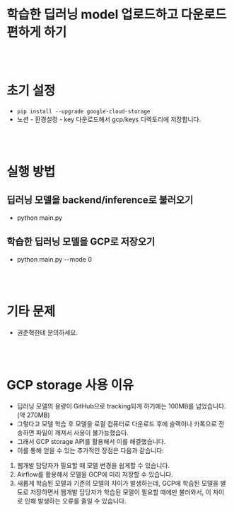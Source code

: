 # 학습한 딥러닝 model 업로드하고 다운로드 편하게 하기


<br></br>
# 초기 설정
- ``` pip install --upgrade google-cloud-storage ```
- 노션 - 환경설정 - key 다운로드해서 gcp/keys 디렉토리에 저장합니다.

<br></br>
# 실행 방법
## 딥러닝 모델을 backend/inference로 불러오기
-  python main.py

## 학습한 딥러닝 모델을 GCP로 저장오기
-  python main.py --mode 0

<br></br>
# 기타 문제
- 권준혁한테 문의하세요.

<br></br>
# GCP storage 사용 이유
- 딥러닝 모델의 용량이 GitHub으로 tracking되게 하기에는 100MB를 넘었습니다. (약 270MB)
- 그렇다고 모델 학습 후 모델을 로컬 컴퓨터로 다운로드 후에 슬랙이나 카톡으로 전송하면 파일이 깨져서 사용이 불가능했습다.
- 그래서 GCP storage API를 활용해서 이를 해결했습니다.
- 이를 통해 얻을 수 있는 추가적인 장점은 다음과 같습니다:
1. 웹개발 담당자가 필요할 때 모델 변경을 쉽게할 수 있습니다.
2. Airflow를 활용해서 모델을 GCP에 미리 저장할 수 있습니다.
3. 새롭게 학습된 모델과 기존의 모델의 차이가 발생하는데, GCP에 학습된 모델을 별도로 저장하면서 웹개발 담당자가 학습된 모델이 필요할 때에만 불러와서, 이 차이로 인해 발생하는 오류를 줄일 수 있습니다.